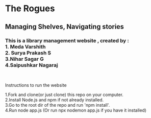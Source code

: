 <h1>The Rogues</h1>
<h2>Managing Shelves, Navigating stories</h2>
<h3>This is a library management website , created by : <br>1. Meda Varshith<br>2. Surya Prakash S<br>3.Nihar Sagar G<br>4.Saipushkar Nagaraj</h3>
<br>
<p>Instructions to run the website</p>
1.Fork and clone(or just clone) this repo on your computer.
<br>
2.Install Node.js and npm if not already installed.
<br>
3.Go to the root dir of the repo and run 'npm install'.
<br>
4.Run node app.js (Or run npx nodemon app.js if you have it installed)
<br>
